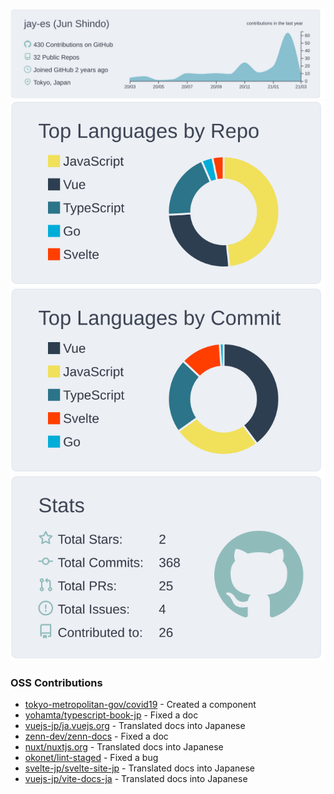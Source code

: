 <!--
### Hi there 👋
-->

[![](https://raw.githubusercontent.com/jay-es/jay-es/main/profile-summary-card-output/nord_bright/0-profile-details.svg)](https://github.com/vn7n24fzkq/github-profile-summary-cards)
[![](https://raw.githubusercontent.com/jay-es/jay-es/main/profile-summary-card-output/nord_bright/1-repos-per-language.svg)](https://github.com/vn7n24fzkq/github-profile-summary-cards)
[![](https://raw.githubusercontent.com/jay-es/jay-es/main/profile-summary-card-output/nord_bright/2-most-commit-language.svg)](https://github.com/vn7n24fzkq/github-profile-summary-cards)
[![](https://raw.githubusercontent.com/jay-es/jay-es/main/profile-summary-card-output/nord_bright/3-stats.svg)](https://github.com/vn7n24fzkq/github-profile-summary-cards)

### OSS Contributions
- [tokyo-metropolitan-gov/covid19](https://github.com/tokyo-metropolitan-gov/covid19) -
  Created a component
- [yohamta/typescript-book-jp](https://github.com/yohamta/typescript-book-jp) -
  Fixed a doc
- [vuejs-jp/ja.vuejs.org](https://github.com/vuejs-jp/ja.vuejs.org) -
  Translated docs into Japanese
- [zenn-dev/zenn-docs](https://github.com/zenn-dev/zenn-docs) -
  Fixed a doc
- [nuxt/nuxtjs.org](https://github.com/nuxt/nuxtjs.org) -
  Translated docs into Japanese
- [okonet/lint-staged](https://github.com/) -
  Fixed a bug
- [svelte-jp/svelte-site-jp](https://github.com/svelte-jp/svelte-site-jp) -
  Translated docs into Japanese
- [vuejs-jp/vite-docs-ja](https://github.com/vuejs-jp/vite-docs-ja) -
  Translated docs into Japanese

<!--
**jay-es/jay-es** is a ✨ _special_ ✨ repository because its `README.md` (this file) appears on your GitHub profile.

Here are some ideas to get you started:

- 🔭 I’m currently working on ...
- 🌱 I’m currently learning ...
- 👯 I’m looking to collaborate on ...
- 🤔 I’m looking for help with ...
- 💬 Ask me about ...
- 📫 How to reach me: ...
- 😄 Pronouns: ...
- ⚡ Fun fact: ...
-->
